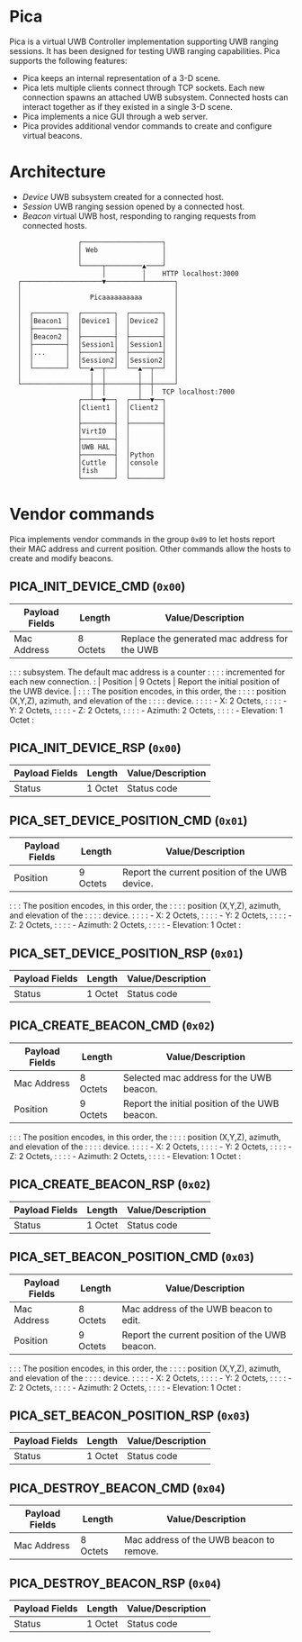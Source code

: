 # Pica

Pica is a virtual UWB Controller implementation supporting UWB ranging sessions.
It has been designed for testing UWB ranging capabilities.
Pica supports the following features:

- Pica keeps an internal representation of a 3-D scene.
- Pica lets multiple clients connect through TCP sockets.
  Each new connection spawns an attached UWB subsystem. Connected hosts can
  interact together as if they existed in a single 3-D scene.
- Pica implements a nice GUI through a web server.
- Pica provides additional vendor commands to create and configure
  virtual beacons.

# Architecture

- *Device* UWB subsystem created for a connected host.
- *Session* UWB ranging session opened by a connected host.
- *Beacon* virtual UWB host, responding to ranging requests from
  connected hosts.

```
                 ┌────────────────────┐
                 │ Web                │
                 │                    │
                 └─────┬─────────▲────┘
                       │         │    HTTP localhost:3000
  ┌────────────────────▼─────────┴───────┐
  │                                      │
  │                 Picaaaaaaaaaa        │
  │                                      │
  │  ┌────────┐  ┌────────┐  ┌────────┐  │
  │  │Beacon1 │  │Device1 │  │Device2 │  │
  │  ├────────┤  │        │  │        │  │
  │  │Beacon2 │  ├────────┤  ├────────┤  │
  │  ├────────┤  │Session1│  │Session1│  │
  │  │...     │  ├────────┤  ├────────┤  │
  │  │        │  │Session2│  │Session2│  │
  │  └────────┘  └──▲──┬──┘  └──▲──┬──┘  │
  │                 │  │        │  │     │
  └─────────────────┼──┼────────┼──┼─────┘
                    │  │        │  │  TCP localhost:7000
                 ┌──┴──▼──┐  ┌──┴──▼──┐
                 │Client1 │  │Client2 │
                 │        │  │        │
                 ├────────┤  ├────────┤
                 │VirtIO  │  │        │
                 ├────────┤  │        │
                 │UWB HAL │  │        │
                 ├────────┤  │Python  │
                 │Cuttle  │  │console │
                 │fish    │  │        │
                 └────────┘  └────────┘
```

# Vendor commands

Pica implements vendor commands in the group `0x09` to let hosts report their
MAC address and current position. Other commands allow the hosts to create and
modify beacons.

## PICA_INIT_DEVICE_CMD (`0x00`)

| Payload Fields | Length   | Value/Description                                |
|----------------|----------|--------------------------------------------------|
| Mac Address    | 8 Octets | Replace the generated mac address for the UWB    |
:                :          : subsystem. The default mac address is a counter  :
:                :          : incremented for  each new connection.            :
| Position       | 9 Octets | Report the initial position of the UWB device.   |
:                :          : The position encodes, in this order, the         :
:                :          : position (X,Y,Z),  azimuth, and elevation of the :
:                :          : device.                                          :
:                :          :  - X: 2 Octets,                                  :
:                :          :  - Y: 2 Octets,                                  :
:                :          :  - Z: 2 Octets,                                  :
:                :          :  - Azimuth: 2 Octets,                            :
:                :          :  - Elevation: 1 Octet                            :

## PICA_INIT_DEVICE_RSP (`0x00`)

| Payload Fields | Length   | Value/Description                                |
|----------------|----------|--------------------------------------------------|
| Status         | 1 Octet  | Status code                                      |

## PICA_SET_DEVICE_POSITION_CMD (`0x01`)

| Payload Fields | Length   | Value/Description                                |
|----------------|----------|--------------------------------------------------|
| Position       | 9 Octets | Report the current position of the UWB device.   |
:                :          : The position encodes, in this order, the         :
:                :          : position (X,Y,Z),  azimuth, and elevation of the :
:                :          : device.                                          :
:                :          :  - X: 2 Octets,                                  :
:                :          :  - Y: 2 Octets,                                  :
:                :          :  - Z: 2 Octets,                                  :
:                :          :  - Azimuth: 2 Octets,                            :
:                :          :  - Elevation: 1 Octet                            :

## PICA_SET_DEVICE_POSITION_RSP (`0x01`)

| Payload Fields | Length   | Value/Description                                |
|----------------|----------|--------------------------------------------------|
| Status         | 1 Octet  | Status code                                      |

## PICA_CREATE_BEACON_CMD (`0x02`)

| Payload Fields | Length   | Value/Description                                |
|----------------|----------|--------------------------------------------------|
| Mac Address    | 8 Octets | Selected mac address for the UWB beacon.         |
| Position       | 9 Octets | Report the initial position of the UWB beacon.   |
:                :          : The position encodes, in this order, the         :
:                :          : position (X,Y,Z),  azimuth, and elevation of the :
:                :          : device.                                          :
:                :          :  - X: 2 Octets,                                  :
:                :          :  - Y: 2 Octets,                                  :
:                :          :  - Z: 2 Octets,                                  :
:                :          :  - Azimuth: 2 Octets,                            :
:                :          :  - Elevation: 1 Octet                            :

## PICA_CREATE_BEACON_RSP (`0x02`)

| Payload Fields | Length   | Value/Description                                |
|----------------|----------|--------------------------------------------------|
| Status         | 1 Octet  | Status code                                      |

## PICA_SET_BEACON_POSITION_CMD (`0x03`)

| Payload Fields | Length   | Value/Description                                |
|----------------|----------|--------------------------------------------------|
| Mac Address    | 8 Octets | Mac address of the UWB beacon to edit.           |
| Position       | 9 Octets | Report the current position of the UWB beacon.   |
:                :          : The position encodes, in this order, the         :
:                :          : position (X,Y,Z),  azimuth, and elevation of the :
:                :          : device.                                          :
:                :          :  - X: 2 Octets,                                  :
:                :          :  - Y: 2 Octets,                                  :
:                :          :  - Z: 2 Octets,                                  :
:                :          :  - Azimuth: 2 Octets,                            :
:                :          :  - Elevation: 1 Octet                            :

## PICA_SET_BEACON_POSITION_RSP (`0x03`)

| Payload Fields | Length   | Value/Description                                |
|----------------|----------|--------------------------------------------------|
| Status         | 1 Octet  | Status code                                      |

## PICA_DESTROY_BEACON_CMD (`0x04`)

| Payload Fields | Length   | Value/Description                                |
|----------------|----------|--------------------------------------------------|
| Mac Address    | 8 Octets | Mac address of the UWB beacon to remove.         |

## PICA_DESTROY_BEACON_RSP (`0x04`)

| Payload Fields | Length   | Value/Description                                |
|----------------|----------|--------------------------------------------------|
| Status         | 1 Octet  | Status code                                      |
